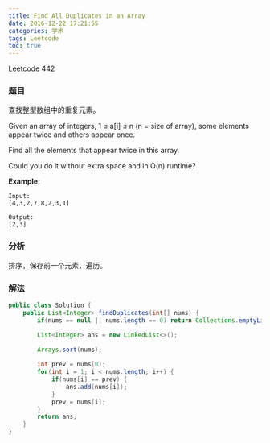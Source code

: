 ```yaml
---
title: Find All Duplicates in an Array
date: 2016-12-22 17:21:55
categories: 学术
tags: Leetcode
toc: true
---
```


Leetcode 442

### 题目

查找整型数组中的重复元素。

Given an array of integers, 1 ≤ a[i] ≤ n (n = size of array), some elements appear twice and others appear once.

Find all the elements that appear twice in this array.

Could you do it without extra space and in O(n) runtime?

__Example__:

```
Input:
[4,3,2,7,8,2,3,1]

Output:
[2,3]
```

### 分析

排序，保存前一个元素，遍历。

### 解法

```java
public class Solution {
    public List<Integer> findDuplicates(int[] nums) {
        if(nums == null || nums.length == 0) return Collections.emptyList();

        List<Integer> ans = new LinkedList<>();
        
        Arrays.sort(nums);

        int prev = nums[0];
        for(int i = 1; i < nums.length; i++) {
            if(nums[i] == prev) {
                ans.add(nums[i]);
            }
            prev = nums[i];
        }
        return ans;
    }
}
```